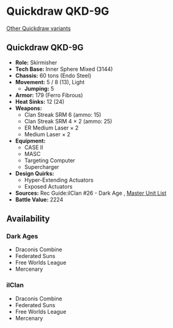 # Quickdraw QKD-9G 

[Other Quickdraw variants](../quickdraw.md) 

## Quickdraw QKD-9G 

- **Role:** Skirmisher 
- **Tech Base:** Inner Sphere Mixed (3144) 
- **Chassis:** 60 tons (Endo Steel) 
- **Movement:** 5 / 8 (13), Light 
  - **Jumping:** 5 
- **Armor:** 179 (Ferro Fibrous) 
- **Heat Sinks:** 12 (24) 
- **Weapons:** 
  - Clan Streak SRM 6 (ammo: 15) 
  - Clan Streak SRM 4 × 2 (ammo: 25) 
  - ER Medium Laser × 2 
  - Medium Laser × 2 
- **Equipment:** 
  - CASE II 
  - MASC 
  - Targeting Computer 
  - Supercharger 
- **Design Quirks:** 
  - Hyper-Extending Actuators 
  - Exposed Actuators 
- **Sources:** Rec Guide:ilClan #26 - Dark Age , [Master Unit List](http://masterunitlist.info/Unit/Details/9320) 
- **Battle Value:** 2224 

## Availability 

### Dark Ages 

- Draconis Combine 
- Federated Suns 
- Free Worlds League 
- Mercenary 

### ilClan 

- Draconis Combine 
- Federated Suns 
- Free Worlds League 
- Mercenary 

